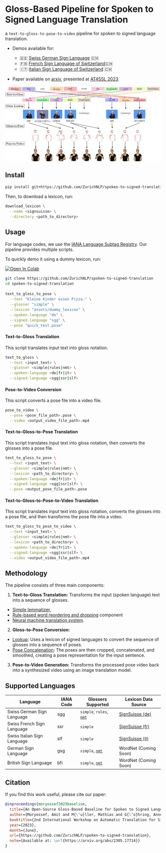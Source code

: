 # Gloss-Based Pipeline for Spoken to Signed Language Translation

a `text-to-gloss-to-pose-to-video` pipeline for spoken to signed language translation.

- Demos available for:
  - 🇩🇪 [Swiss German Sign Language](https://sign.mt/?sil=sgg&spl=de) 🇨🇭
  - 🇫🇷 [French Sign Language of Switzerland](https://sign.mt/?sil=ssr&spl=fr)🇨🇭
  - 🇮🇹 [Italian Sign Language of Switzerland](https://sign.mt/?sil=slf&spl=it) 🇨🇭

- Paper available on [arxiv](https://arxiv.org/abs/2305.17714), presented
  at [AT4SSL 2023](https://sites.google.com/tilburguniversity.edu/at4ssl2023/).

![Visualization of our pipeline](assets/pipeline.jpg)

## Install

```bash
pip install git+https://github.com/ZurichNLP/spoken-to-signed-translation.git
```

Then, to download a lexicon, run:
```bash
download_lexicon \
  --name <signsuisse> \
  --directory <path_to_directory>
```

## Usage

For language codes, we use the [IANA Language Subtag Registry](https://www.iana.org/assignments/language-subtag-registry/language-subtag-registry).
Our pipeline provides multiple scripts. 

To quickly demo it using a dummy lexicon, run:

<a target="_blank" href="https://colab.research.google.com/drive/1UtBmfBIhUa2EdLMnWJr0hxAOZelQ50_9?usp=sharing">
  <img src="https://colab.research.google.com/assets/colab-badge.svg" alt="Open In Colab"/>
</a>

```bash
git clone https://github.com/ZurichNLP/spoken-to-signed-translation
cd spoken-to-signed-translation

text_to_gloss_to_pose \
  --text "Kleine Kinder essen Pizza." \
  --glosser "simple" \
  --lexicon "assets/dummy_lexicon" \
  --spoken-language "de" \
  --signed-language "sgg" \
  --pose "quick_test.pose"
```



#### Text-to-Gloss Translation

This script translates input text into gloss notation. 

```bash
text_to_gloss \
  --text <input_text> \
  --glosser <simple|rules|nmt> \
  --spoken-language <de|fr|it> \
  --signed-language <sgg|ssr|slf>
```

#### Pose-to-Video Conversion

This script converts a pose file into a video file.

```bash
pose_to_video \
  --pose <pose_file_path>.pose \
  --video <output_video_file_path>.mp4
```

#### Text-to-Gloss-to-Pose Translation

This script translates input text into gloss notation, then converts the glosses into a pose file.

```bash
text_to_gloss_to_pose \
  --text <input_text> \
  --glosser <simple|rules|nmt> \
  --lexicon <path_to_directory> \
  --spoken-language <de|fr|it> \
  --signed-language <sgg|ssr|slf> \
  --pose <output_pose_file_path>.pose
```

#### Text-to-Gloss-to-Pose-to-Video Translation

This script translates input text into gloss notation, converts the glosses into a pose file, and then transforms the pose file into a video.

```bash
text_to_gloss_to_pose_to_video \
  --text <input_text> \
  --glosser <simple|rules|nmt> \
  --lexicon <path_to_directory> \
  --spoken-language <de|fr|it> \
  --signed-language <sgg|ssr|slf> \
  --video <output_video_file_path>.mp4
```

## Methodology

The pipeline consists of three main components:

1. **Text-to-Gloss Translation:**
   Transforms the input (spoken language) text into a sequence of glosses.

- [Simple lemmatizer](src/text_to_gloss/simple.py),
- [Rule-based word reordering and dropping](src/text_to_gloss/rules.py) component
- [Neural machine translation system](src/text_to_gloss/nmt.py).

2. **Gloss-to-Pose Conversion:**

- [Lookup](src/gloss_to_pose/lookup.py): Uses a lexicon of signed languages to convert the sequence of glosses into a
  sequence of poses.
- [Pose Concatenation](src/gloss_to_pose/concatenate.py): The poses are then cropped, concatenated, and smoothed,
  creating a pose representation for the input sentence.

3. **Pose-to-Video Generation:** Transforms the processed pose video back into a synthesized video using an image
   translation model.

## Supported Languages

| Language                    | IANA Code | Glossers Supported                                                                                                                           | Lexicon Data Source                                  |
|-----------------------------|-----------|----------------------------------------------------------------------------------------------------------------------------------------------|------------------------------------------------------|
| Swiss German Sign Language  | sgg       | `simple`, `rules`, [`nmt`](https://github.com/ZurichNLP/spoken-to-signed-translation/tree/main/spoken_to_signed/text_to_gloss#nmt-component) | [SignSuisse (de)](https://signsuisse.sgb-fss.ch/de/) |
| Swiss French Sign Language  | ssr       | `simple`                                                                                                                                     | [SignSuisse (fr)](https://signsuisse.sgb-fss.ch/fr/) |
| Swiss Italian Sign Language | slf       | `simple`                                                                                                                                     | [SignSuisse (it)](https://signsuisse.sgb-fss.ch/it/) |
| German Sign Language        | gsg       | `simple`, [`nmt`](https://github.com/ZurichNLP/spoken-to-signed-translation/tree/main/spoken_to_signed/text_to_gloss#nmt-component)          | WordNet (Coming Soon)                                |
| British Sign Language       | bfi       | `simple`, [`nmt`](TODO-model-link)                                                                                                           | WordNet (Coming Soon)                                |


## Citation

If you find this work useful, please cite our paper:

```bib
@inproceedings{moryossef2023baseline,
  title={An Open-Source Gloss-Based Baseline for Spoken to Signed Language Translation},
  author={Moryossef, Amit and M{\"u}ller, Mathias and G{\"o}hring, Anne and Jiang, Zifan and Goldberg, Yoav and Ebling, Sarah},
  booktitle={2nd International Workshop on Automatic Translation for Signed and Spoken Languages (AT4SSL)},
  year={2023},
  month={June},
  url={https://github.com/ZurichNLP/spoken-to-signed-translation},
  note={Available at: \url{https://arxiv.org/abs/2305.17714}}
}
```
